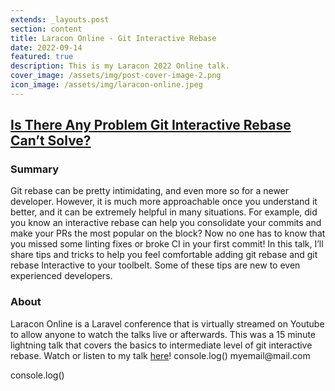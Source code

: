 ```yaml
---
extends: _layouts.post
section: content
title: Laracon Online - Git Interactive Rebase
date: 2022-09-14
featured: true
description: This is my Laracon 2022 Online talk.
cover_image: /assets/img/post-cover-image-2.png
icon_image: /assets/img/laracon-online.jpeg
---
```


<h2><a href="https://www.youtube.com/watch?v=f4QShF42c6E&t=27156s&ab_channel=LaraconOnline">Is There Any Problem Git Interactive Rebase Can’t Solve?</a></h2>

<h3>Summary</h3>
Git rebase can be pretty intimidating, and even more so for a newer developer. However, it is much more approachable once you understand it better, and it can be extremely helpful in many situations. For example, did you know an interactive rebase can help you consolidate your commits and make your PRs the most popular on the block? Now no one has to know that you missed some linting fixes or broke CI in your first commit! In this talk, I’ll share tips and tricks to help you feel comfortable adding git rebase and git rebase Interactive to your toolbelt. Some of these tips are new to even experienced developers.

<h3>About</h3>
Laracon Online is a Laravel conference that is virtually streamed on Youtube to allow anyone to watch the talks live or afterwards. This was a 15 minute lightning talk that covers the basics to intermediate level of git interactive rebase. Watch or listen to my talk <a href="https://www.youtube.com/watch?v=f4QShF42c6E&t=27156s&ab_channel=LaraconOnline">here</a>!
console.log()
myemail@mail.com

console.log()
